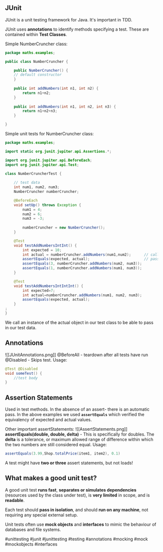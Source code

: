 ## JUnit
JUnit is a unit testing framework for Java. It's important in TDD.

JUnit uses **annotations** to identify methods specifying a test. These are contained within **Test Classes**.

Simple NumberCruncher class:
```java
package maths.examples;

public class NumberCruncher {

	public NumberCruncher() {
	// default constructor
	}
	
	public int addNumbers(int n1, int n2) {
		return n1+n2;
	}
	
	public int addNumbers(int n1, int n2, int n3) {
		return n1+n2+n3;
	}

}

```

Simple unit tests for NumberCruncher class:
```java
package maths.examples;

import static org.junit.jupiter.api.Assertions.*;

import org.junit.jupiter.api.BeforeEach;
import org.junit.jupiter.api.Test;

class NumberCruncherTest {
	
	// test data
	int num1, num2, num3;
	NumberCruncher numberCruncher;

	@BeforeEach
	void setUp() throws Exception {
		num1 = 4;
		num2 = 6;
		num3 = -3;
		
		numberCruncher = new NumberCruncher();
	}

	@Test
	void testAddNumbersIntInt() {
		int expected = 10;
		int actual = numberCruncher.addNumbers(num1,num2);		// call the actual object and
		assertEquals(expected, actual);					  		// pass in test values
		assertEquals(3, numberCruncher.addNumbers(num2, num3));
		assertEquals(1, numberCruncher.addNumbers(num1, num3));
	}								

	@Test
	void testAddNumbersIntIntInt() {
		int expected=7;
		int actual=numberCruncher.addNumbers(num1, num2, num3);
		assertEquals(expected, actual);
	}
;
}

```

We call an instance of the actual object in our test class to be able to pass in our test data.

## Annotations
![[JUnitAnnotations.png]]
@BeforeAll - teardown after all tests have run
@Disabled - Skips test. Usage:
```java
@Test @Disabled
void someTest() {
	//test body
}
```

## Assertion Statements
Used in test methods. In the absence of an assert- there is an automatic pass. In the above examples we used **`assertEquals`** which verified the equivalency of expected and actual values.

Other important assertStatements:
![[AssertStatements.png]]
**assertEquals(double, double, delta)** - This is specifically for doubles. The **delta** is a tolerance, or maximum allowed range of difference within which the two numbers are still considered equal. Usage:
```java
assertEquals(3.99,Shop.totalPrice(item1, item2), 0.1)
```

A test might have **two or three** assert statements, but not loads!

## What makes a good unit test?
A good unit test **runs fast**, **separates or simulates dependencies** (resources used by the class under test), is **very limited** in scope, and is **readable**.

Each test should **pass in isolation**, and should **run on any machine**, not requiring any special external setup.

Unit tests often use **mock objects** and **interfaces** to mimic the behaviour of databases and file systems.




#unittesting #junit #junittesting #testing #annotations #mocking #mock #mockobjects #interfaces
